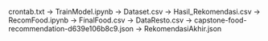 crontab.txt -> TrainModel.ipynb -> Dataset.csv -> Hasil_Rekomendasi.csv -> RecomFood.ipynb -> FinalFood.csv -> DataResto.csv -> capstone-food-recommendation-d639e106b8c9.json -> RekomendasiAkhir.json
